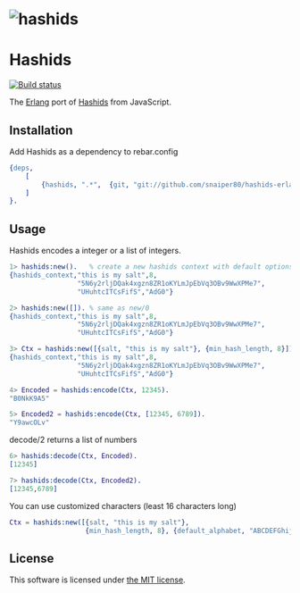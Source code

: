 # ![hashids](https://avatars1.githubusercontent.com/u/8481000?v=3&s=200 "Hashids")

Hashids
=======
[![Build status](https://travis-ci.org/snaiper80/hashids-erlang.svg "Build status")](https://travis-ci.org/snaiper80/hashids-erlang)

The [Erlang][1] port of [Hashids][2] from JavaScript.

  [1]: http://www.erlang.org/
  [2]: http://www.hashids.org/


## Installation

Add Hashids as a dependency to rebar.config
```erlang
{deps,
    [
        {hashids, ".*",  {git, "git://github.com/snaiper80/hashids-erlang.git",  {tag, "1.0.5"}}}
    ]
}.
```

## Usage

Hashids encodes a integer or a list of integers.

```erlang
1> hashids:new().   % create a new hashids context with default options
{hashids_context,"this is my salt",8,
                 "5N6y2rljDQak4xgzn8ZR1oKYLmJpEbVq3OBv9WwXPMe7",
                 "UHuhtcITCsFifS","AdG0"}

2> hashids:new([]). % same as new/0
{hashids_context,"this is my salt",8,
                 "5N6y2rljDQak4xgzn8ZR1oKYLmJpEbVq3OBv9WwXPMe7",
                 "UHuhtcITCsFifS","AdG0"}

3> Ctx = hashids:new([{salt, "this is my salt"}, {min_hash_length, 8}]).
{hashids_context,"this is my salt",8,
                 "5N6y2rljDQak4xgzn8ZR1oKYLmJpEbVq3OBv9WwXPMe7",
                 "UHuhtcITCsFifS","AdG0"}

4> Encoded = hashids:encode(Ctx, 12345).
"B0NkK9A5"

5> Encoded2 = hashids:encode(Ctx, [12345, 6789]).
"Y9awcOLv"
```

decode/2 returns a list of numbers

```erlang
6> hashids:decode(Ctx, Encoded).
[12345]

7> hashids:decode(Ctx, Encoded2).
[12345,6789]
```

You can use customized characters (least 16 characters long)

```erlang
Ctx = hashids:new([{salt, "this is my salt"},
                   {min_hash_length, 8}, {default_alphabet, "ABCDEFGhijklmn34567890-:"}]).
```

## License

This software is licensed under [the MIT license](LICENSE).
